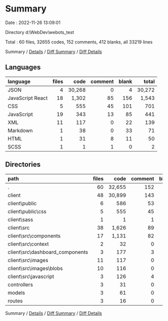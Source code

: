 # Summary

Date : 2022-11-26 13:09:01

Directory d:\\WebDev\\webots_test

Total : 60 files,  32655 codes, 152 comments, 412 blanks, all 33219 lines

Summary / [Details](details.md) / [Diff Summary](diff.md) / [Diff Details](diff-details.md)

## Languages
| language | files | code | comment | blank | total |
| :--- | ---: | ---: | ---: | ---: | ---: |
| JSON | 4 | 30,268 | 0 | 4 | 30,272 |
| JavaScript React | 18 | 1,302 | 85 | 156 | 1,543 |
| CSS | 5 | 555 | 45 | 101 | 701 |
| JavaScript | 19 | 343 | 13 | 85 | 441 |
| XML | 11 | 117 | 0 | 22 | 139 |
| Markdown | 1 | 38 | 0 | 33 | 71 |
| HTML | 1 | 31 | 8 | 11 | 50 |
| SCSS | 1 | 1 | 1 | 0 | 2 |

## Directories
| path | files | code | comment | blank | total |
| :--- | ---: | ---: | ---: | ---: | ---: |
| . | 60 | 32,655 | 152 | 412 | 33,219 |
| client | 48 | 30,899 | 143 | 373 | 31,415 |
| client\\public | 6 | 586 | 53 | 112 | 751 |
| client\\public\\css | 5 | 555 | 45 | 101 | 701 |
| client\\sass | 1 | 1 | 1 | 0 | 2 |
| client\\src | 38 | 1,626 | 89 | 226 | 1,941 |
| client\\src\\components | 17 | 1,131 | 82 | 140 | 1,353 |
| client\\src\\context | 2 | 32 | 0 | 9 | 41 |
| client\\src\\dashboard_components | 3 | 177 | 3 | 17 | 197 |
| client\\src\\images | 11 | 117 | 0 | 22 | 139 |
| client\\src\\images\\blobs | 10 | 116 | 0 | 22 | 138 |
| client\\src\\javascript | 3 | 126 | 4 | 29 | 159 |
| controllers | 3 | 31 | 0 | 7 | 38 |
| models | 3 | 61 | 0 | 6 | 67 |
| routes | 3 | 16 | 0 | 10 | 26 |

Summary / [Details](details.md) / [Diff Summary](diff.md) / [Diff Details](diff-details.md)